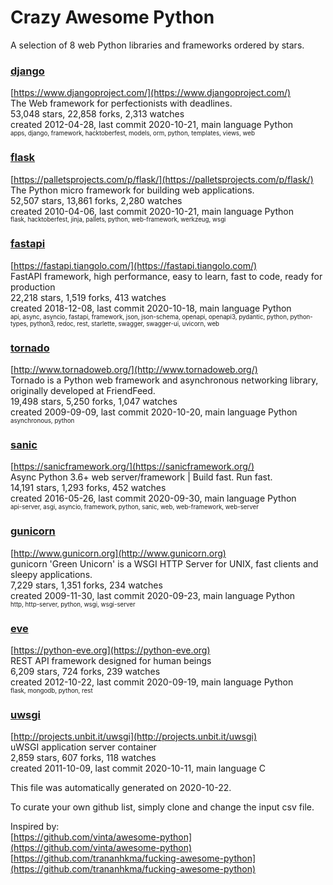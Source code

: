 # Crazy Awesome Python
A selection of 8 web Python libraries and frameworks ordered by stars.  


### [django](https://github.com/django/django)  
[https://www.djangoproject.com/](https://www.djangoproject.com/)  
The Web framework for perfectionists with deadlines.  
53,048 stars, 22,858 forks, 2,313 watches  
created 2012-04-28, last commit 2020-10-21, main language Python  
<sub><sup>apps, django, framework, hacktoberfest, models, orm, python, templates, views, web</sup></sub>


### [flask](https://github.com/pallets/flask)  
[https://palletsprojects.com/p/flask/](https://palletsprojects.com/p/flask/)  
The Python micro framework for building web applications.  
52,507 stars, 13,861 forks, 2,280 watches  
created 2010-04-06, last commit 2020-10-21, main language Python  
<sub><sup>flask, hacktoberfest, jinja, pallets, python, web-framework, werkzeug, wsgi</sup></sub>


### [fastapi](https://github.com/tiangolo/fastapi)  
[https://fastapi.tiangolo.com/](https://fastapi.tiangolo.com/)  
FastAPI framework, high performance, easy to learn, fast to code, ready for production  
22,218 stars, 1,519 forks, 413 watches  
created 2018-12-08, last commit 2020-10-18, main language Python  
<sub><sup>api, async, asyncio, fastapi, framework, json, json-schema, openapi, openapi3, pydantic, python, python-types, python3, redoc, rest, starlette, swagger, swagger-ui, uvicorn, web</sup></sub>


### [tornado](https://github.com/tornadoweb/tornado)  
[http://www.tornadoweb.org/](http://www.tornadoweb.org/)  
Tornado is a Python web framework and asynchronous networking library, originally developed at FriendFeed.  
19,498 stars, 5,250 forks, 1,047 watches  
created 2009-09-09, last commit 2020-10-20, main language Python  
<sub><sup>asynchronous, python</sup></sub>


### [sanic](https://github.com/huge-success/sanic)  
[https://sanicframework.org/](https://sanicframework.org/)  
Async Python 3.6+ web server/framework | Build fast. Run fast.  
14,191 stars, 1,293 forks, 452 watches  
created 2016-05-26, last commit 2020-09-30, main language Python  
<sub><sup>api-server, asgi, asyncio, framework, python, sanic, web, web-framework, web-server</sup></sub>


### [gunicorn](https://github.com/benoitc/gunicorn)  
[http://www.gunicorn.org](http://www.gunicorn.org)  
gunicorn 'Green Unicorn' is a WSGI HTTP Server for UNIX, fast clients and sleepy applications.  
7,229 stars, 1,351 forks, 234 watches  
created 2009-11-30, last commit 2020-09-23, main language Python  
<sub><sup>http, http-server, python, wsgi, wsgi-server</sup></sub>


### [eve](https://github.com/pyeve/eve)  
[https://python-eve.org](https://python-eve.org)  
REST API framework designed for human beings  
6,209 stars, 724 forks, 239 watches  
created 2012-10-22, last commit 2020-09-19, main language Python  
<sub><sup>flask, mongodb, python, rest</sup></sub>


### [uwsgi](https://github.com/unbit/uwsgi)  
[http://projects.unbit.it/uwsgi](http://projects.unbit.it/uwsgi)  
uWSGI application server container  
2,859 stars, 607 forks, 118 watches  
created 2011-10-09, last commit 2020-10-11, main language C  


This file was automatically generated on 2020-10-22.  

To curate your own github list, simply clone and change the input csv file.  

Inspired by:  
[https://github.com/vinta/awesome-python](https://github.com/vinta/awesome-python)  
[https://github.com/trananhkma/fucking-awesome-python](https://github.com/trananhkma/fucking-awesome-python)  